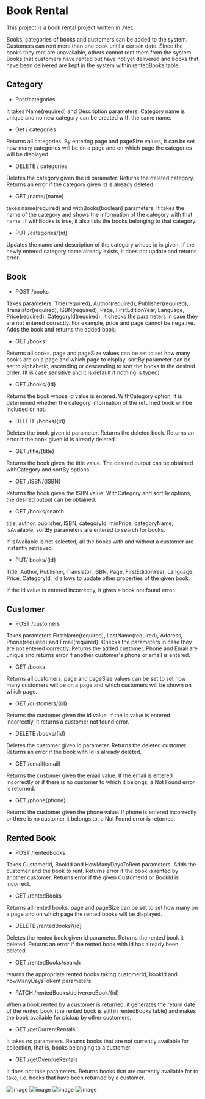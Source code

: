 # **Book Rental**

This project is a book rental project written in .Net. 

Books, categories of books and customers can be added to the system. Customers can rent more than one book until a certain date. Since the books they rent are unavailable, others cannot rent them from the system. Books that customers have rented but have not yet delivered and books that have been delivered are kept in the system within rentedBooks table.
## Category

- Post/categories

It takes Name(required) and Description parameters. Category name is unique and no new category can be created with the same name.

- Get / categories

Returns all categories. By entering page and pageSize values, it can be set how many categories will be on a page and on which page the categories will be displayed.

- DELETE / categories

Deletes the category given the id parameter. Returns the deleted category. Returns an error if the category given id is already deleted.

- GET /name/{name}

takes name(required) and withBooks(boolean) parameters. It takes the name of the category and shows the information of the category with that name. If withBooks is true, it also lists the books belonging to that category.

- PUT /categories/{id}

Updates the name and description of the category whose id is given. If the newly entered category name already exists, it does not update and returns error.

## Book

- POST /books

Takes parameters: Title(required), Author(required), Publisher(required), Translator(required), ISBN(required), Page, FirstEditionYear, Language, Price(required), CategoryId(required). It checks the parameters in case they are not entered correctly. For example, price and page cannot be negative. Adds the book and returns the added book.

- GET /books

Returns all books. page and pageSize values can be set to set how many books are on a page and which page to display. sortBy parameter can be set to alphabetic, ascending or descending to sort the books in the desired order. (It is case sensitive and it is default if nothing is typed)

- GET /books/{id}

Returns the book whose id value is entered. WithCategory option, it is determined whether the category information of the returned book will be included or not.

- DELETE /books/{id}

Deletes the book given id parameter. Returns the deleted book. Returns an error if the book given id is already deleted.

- GET /title/{title}

Returns the book given the title value. The desired output can be obtained withCategory and sortBy options.

- GET /ISBN/{ISBN}

Returns the book given the ISBN value. WithCategory and sortBy options, the desired output can be obtained.

- GET /books/search

title, author, publisher, ISBN, categoryId, minPrice, categoryName, isAvailable, sortBy parameters are entered to search for books.

If isAvailable is not selected, all the books with and without a customer are instantly retrieved.

- PUT/ books/{id}

Title, Author, Publisher, Translator, ISBN, Page, FirstEditionYear, Language, Price, CategoryId. id allows to update other properties of the given book. 

If the id value is entered incorrectly, it gives a book not found error.

## Customer

- POST /customers

Takes parameters FirstName(required), LastName(required), Address, Phone(required) and Email(required). Checks the parameters in case they are not entered correctly. Returns the added customer. Phone and Email are unique and returns error if another customer's phone or email is entered.

- GET /books

Returns all customers. page and pageSize values can be set to set how many customers will be on a page and which customers will be shown on which page.

- GET /customers/{id}

Returns the customer given the id value. If the id value is entered incorrectly, it returns a customer not found error.

- DELETE /books/{id}

Deletes the customer given id parameter. Returns the deleted customer. Returns an error if the book with id is already deleted.

- GET /email{email}

Returns the customer given the email value. If the email is entered incorrectly or if there is no customer to which it belongs, a Not Found error is returned.

- GET /phone{phone}

Returns the customer given the phone value. If phone is entered incorrectly or there is no customer it belongs to, a Not Found error is returned.

## Rented Book

- POST /rentedBooks

Takes CustomerId, BookId and HowManyDaysToRent parameters. Adds the customer and the book to rent. Returns error if the book is rented by another customer. Returns error if the given CustomerId or BookId is incorrect. 

- GET /rentedBooks

Returns all rented books. page and pageSize can be set to set how many on a page and on which page the rented books will be displayed.

- DELETE /rentedBooks/{id}

Deletes the rented book given id parameter. Returns the rented book it deleted. Returns an error if the rented book with id has already been deleted.

- GET /rentedBooks/search

returns the appropriate rented books taking customerId, bookId and howManyDaysToRent parameters.

- PATCH /rentedBooks/deliverereBook/{id}

When a book rented by a customer is returned, it generates the return date of the rented book (the rented book is still in rentedBooks table) and makes the book available for pickup by other customers.

- GET /getCurrentRentals

It takes no parameters. Returns books that are not currently available for collection, that is, books belonging to a customer.

- GET /getOverdueRentals

It does not take parameters. Returns books that are currently available for to take, i.e. books that have been returned by a customer.

![image](https://github.com/caglaSen1/EczacibasiBookRentalApp/assets/75044298/a06c3e84-28b8-44cc-be63-4f219865c202)
![image](https://github.com/caglaSen1/EczacibasiBookRentalApp/assets/75044298/02edf273-81c6-46ef-99fc-327675605bcc)
![image](https://github.com/caglaSen1/EczacibasiBookRentalApp/assets/75044298/4c8d2a49-650a-47e1-bc59-cc0e81be42d2)
![image](https://github.com/caglaSen1/EczacibasiBookRentalApp/assets/75044298/897638ee-a8f2-4769-9da6-a6f5aa44106f)



